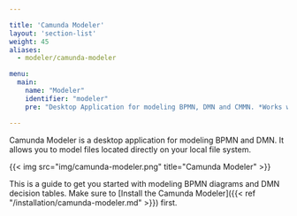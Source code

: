 ```yaml
---

title: 'Camunda Modeler'
layout: 'section-list'
weight: 45
aliases:
  - modeler/camunda-modeler

menu:
  main:
    name: "Modeler"
    identifier: "modeler"
    pre: "Desktop Application for modeling BPMN, DMN and CMMN. *Works with Camunda 7.4.0, 7.3.3, 7.2.6 and above.*"

---
```


Camunda Modeler is a desktop application for modeling BPMN and DMN. It allows you to model files located directly on your local file system.

{{< img src="img/camunda-modeler.png" title="Camunda Modeler" >}}

This is a guide to get you started with modeling BPMN diagrams and DMN decision tables. Make sure to [Install the Camunda Modeler]({{< ref "/installation/camunda-modeler.md" >}}) first.
